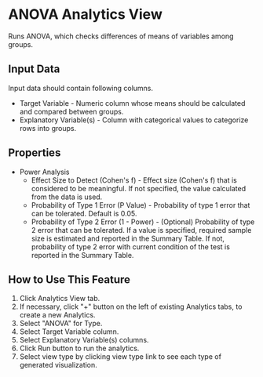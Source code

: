 # ANOVA Analytics View

Runs ANOVA, which checks differences of means of variables among groups.

## Input Data
Input data should contain following columns.

  * Target Variable - Numeric column whose means should be calculated and compared between groups.
  * Explanatory Variable(s) - Column with categorical values to categorize rows into groups.

## Properties
  * Power Analysis
    * Effect Size to Detect (Cohen's f) - Effect size (Cohen's f) that is considered to be meaningful. If not specified, the value calculated from the data is used.
    * Probability of Type 1 Error (P Value) - Probability of type 1 error that can be tolerated. Default is 0.05.
    * Probability of Type 2 Error (1 - Power) - (Optional) Probability of type 2 error that can be tolerated. If a value is specified, required sample size is estimated and reported in the Summary Table. If not, probability of type 2 error with current condition of the test is reported in the Summary Table.

## How to Use This Feature
1. Click Analytics View tab.
2. If necessary, click "+" button on the left of existing Analytics tabs, to create a new Analytics.
3. Select "ANOVA" for Type.
4. Select Target Variable column.
5. Select Explanatory Variable(s) columns.
6. Click Run button to run the analytics.
7. Select view type by clicking view type link to see each type of generated visualization.

